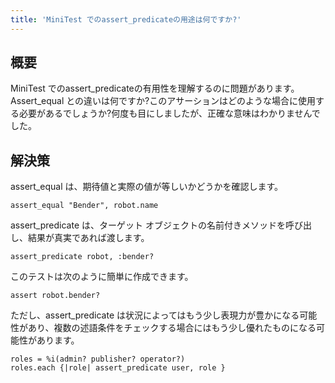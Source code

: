 ```yaml
---
title: 'MiniTest でのassert_predicateの用途は何ですか?'
---
```


## 概要
MiniTest でのassert_predicateの有用性を理解するのに問題があります。 Assert_equal との違いは何ですか?このアサーションはどのような場合に使用する必要があるでしょうか?何度も目にしましたが、正確な意味はわかりませんでした。

## 解決策
assert_equal は、期待値と実際の値が等しいかどうかを確認します。

```
assert_equal "Bender", robot.name

```
assert_predicate は、ターゲット オブジェクトの名前付きメソッドを呼び出し、結果が真実であれば渡します。

```
assert_predicate robot, :bender?

```
このテストは次のように簡単に作成できます。

```
assert robot.bender?

```
ただし、assert_predicate は状況によってはもう少し表現力が豊かになる可能性があり、複数の述語条件をチェックする場合にはもう少し優れたものになる可能性があります。

```
roles = %i(admin? publisher? operator?)
roles.each {|role| assert_predicate user, role }

```
